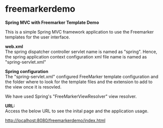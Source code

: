 # freemarkerdemo
<b> Spring MVC with Freemarker Template Demo </b>


This is a simple Spring MVC framework application to use the Freemarker templates for the user interface.
<br>

<b>web.xml</b> <br/>
The spring dispatcher controller servlet name is named as "spring". Hence, the spring application context configuration xml file name is named as 
"spring-servlet.xml"

<b> Spring configuration </b> <br/>
The "spring-servlet.xml" configured FreeMarker template configuration and the folder where to look for the template files and the extension to add 
to the view once it is resovled. 

We have used Spring's "FreeMarkerViewResolver" view resolver.

<b>URL: </b> <br/>
Access the below URL to see the inital page and the application usage. <br>

<a href="http://localhost:8080/freemarkerdemo/index.html"> http://localhost:8080/freemarkerdemo/index.html </a>

